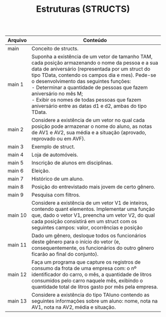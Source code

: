<div align="center">
<h1>Estruturas (STRUCTS)</h1><br><br> </div>

Arquivo | Conteúdo
--------|-----------
main | Conceito de structs. <br>
main 1 | Suponha a existência de um vetor de tamanho TAM, cada posição armazenando o nome da pessoa e a sua data de aniversário (representada por um struct do tipo TData, contendo os campos dia e mes). Pede-se o desenvolvimento das seguintes funções:<br>- Determinar a quantidade de pessoas que fazem aniversário no mês M;<br>- Exibir os nomes de todas pessoas que fazem aniversário entre as datas d1 e d2, ambas do tipo TData.<br>
main 2 | Considere a existência de um vetor no qual cada posição pode armazenar o nome do aluno, as notas de AV1 e AV2, sua média e a situação (aprovado, reprovado ou em AVF). <br>
main 3 | Exemplo de struct. <br>
main 4 | Loja de automóveis. <br>
main 5 | Inscrição de alunos em disciplinas. <br>
main 6 | Eleição. <br>
main 7 | Histórico de um aluno. <br>
main 8 | Posição do entrevistado mais jovem de certo gênero. <br>
main 9 | Pesquisa com filtros. <br>
main 10 | Considere a existência de um vetor V1 de inteiros, contendo quant elementos. Implementar uma função que, dado o vetor V1, preencha um vetor V2, do qual cada posição consistirá em um struct com os seguintes campos: valor, ocorrências e posição<br>
main 11 | Dado um gênero, desloque todos os funcionários deste gênero para o início do vetor (e, consequentemente, os funcionários do outro gênero ficarão ao final do conjunto).<br>
main 12 | Faça um programa que capture os registros de consumo da frota de uma empresa com: o nº identificador do carro, o mês, a quantidade de litros consumidos pelo carro naquele mês, exibindo o quantidade total de litros gasto por mês pela empresa. <br>
main 13 | Considere a existência do tipo TAluno contendo as seguintes informações sobre um aluno: nome, nota na AV1, nota na AV2, média e situação.
